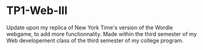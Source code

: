 # TP1-Web-III
Update upon my replica of New York Time's version of the Wordle webgame, to add more functionnality.
Made within the third semester of my Web developement class of the third semester of my college program.
